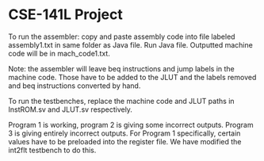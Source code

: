 ﻿# CSE-141L Project

To run the assembler: copy and paste assembly code into file labeled assembly1.txt in same folder as Java file.
Run Java file. Outputted machine code will be in mach_code1.txt.

Note: the assembler will leave beq instructions and jump labels in the machine code. Those have to be added to the JLUT and the labels removed and beq instructions converted by hand.

To run the testbenches, replace the machine code and JLUT paths in InstROM.sv and JLUT.sv respectively.

Program 1 is working, program 2 is giving some incorrect outputs. Program 3 is giving entirely incorrect outputs.
For Program 1 specifically, certain values have to be preloaded into the register file. We have modified the int2flt testbench to do this.